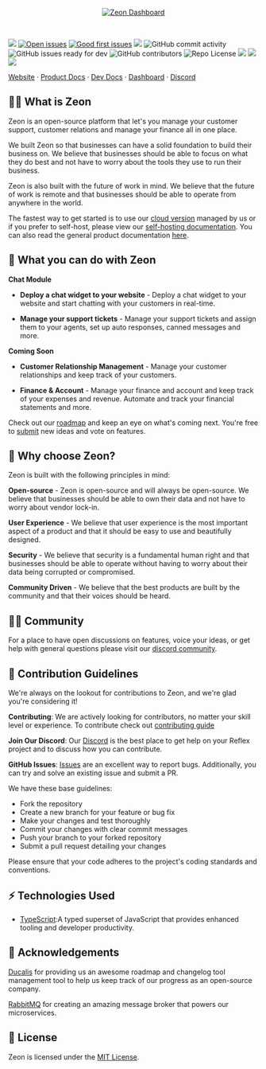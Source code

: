<p align="center">
  <a href="https://www.twenty.com">
    <picture>
      <source media="(prefers-color-scheme: dark)" srcset="https://zeonhq.b-cdn.net/headerimage.png">
      <source media="(prefers-color-scheme: light)" srcset="https://zeonhq.b-cdn.net/headerimage.png">
      <img src="./docs/static/img/preview-light.png" alt="Zeon Dashboard" />
    </picture>
  </a>
</p>
<br>

<p align="LEFT">
    <img src="https://img.shields.io/github/stars/zeon-hq/zeon?style=flat">
    <a href="https://github.com/zeon-hq/zeon/issues" target="_blank"><img src="https://img.shields.io/github/issues/zeon-hq/zeon?color=FEF08A" alt="Open issues"></a>
     <a href="https://github.com/zeon-hq/zeon/issues?q=is%3Aissue+is%3Aopen+label%3A%22good+first+issue%22" target="_blank"><img src="https://img.shields.io/github/issues/zeon-hq/zeon/good%20first%20issue?color=FEF08A" alt="Good first issues"></a>
    <img src="https://img.shields.io/github/v/release/zeon-hq/zeon" />
    <img src="https://img.shields.io/github/commit-activity/w/zeon-hq/zeon" alt="GitHub commit activity">
    <img src="https://img.shields.io/github/issues/zeon-hq/zeon/ready for dev" alt="GitHub issues ready for dev">
    <img alt="GitHub contributors" src="https://img.shields.io/github/contributors/zeon-hq/zeon">
    <img alt="Repo License" src="https://img.shields.io/github/license/zeon-hq/zeon">
    <a href="./CONTRIBUTING.md"><img src="https://badgen.net/badge/PRs/Welcome/green?icon=storybook"></a>
    <!-- Discord -->
    <a href="https://discord.gg/PvPxhHAX"><img src="https://img.shields.io/badge/chat-Discord-7289DA?logo=discord"></a>
    <!-- Twitter -->
    <a href="https://twitter.com/zeon-hq"><img src="https://img.shields.io/badge/Twitter-1DA1F2?logo=x&logoColor=white"></a>
</p>
<p align="LEFT"><a href="https://zeonhq.com">Website</a> · <a href="https://docs.zeonhq.com">Product Docs</a> ·  <a href="https://docs.zeonhq.com">Dev Docs</a> · <a href="https://app.zeonhq.com/">Dashboard</a> · <a href="https://discord.gg/PvPxhHAX">Discord</a>

## 🙋‍♂️ What is Zeon

Zeon is an open-source platform that let's you manage your customer support, customer relations and manage your finance all in one place.

We built Zeon so that businesses can have a solid foundation to build their business on. We believe that businesses should be able to focus on what they do best and not have to worry about the tools they use to run their business.

Zeon is also built with the future of work in mind. We believe that the future of work is remote and that businesses should be able to operate from anywhere in the world.

The fastest way to get started is to use our [cloud version](https://app.zeonhq.com/) managed by us or if you prefer to self-host, please view our [self-hosting documentation](https://docs.zeonhq.com/gettingstarted/opensource/self-host). You can also read the general product documentation [here](https://docs.zeonhq.com/).

## 🚀 What you can do with Zeon

**Chat Module**

- **Deploy a chat widget to your website** - Deploy a chat widget to your website and start chatting with your customers in real-time.

- **Manage your support tickets** - Manage your support tickets and assign them to your agents, set up auto responses, canned messages and more.

**Coming Soon**

- **Customer Relationship Management** - Manage your customer relationships and keep track of your customers.

- **Finance & Account** - Manage your finance and account and keep track of your expenses and revenue. Automate and track your financial statements and more.

Check out our [roadmap](http://roadmap.zeonhq.com/) and keep an eye on what's coming next. You're free to [submit](http://roadmap.zeonhq.com/) new ideas and vote on features.

## 🤘 Why choose Zeon?

Zeon is built with the following principles in mind:

**Open-source** - Zeon is open-source and will always be open-source. We believe that businesses should be able to own their data and not have to worry about vendor lock-in.

**User Experience** - We believe that user experience is the most important aspect of a product and that it should be easy to use and beautifully designed.

**Security** - We believe that security is a fundamental human right and that businesses should be able to operate without having to worry about their data being corrupted or compromised.

**Community Driven** - We believe that the best products are built by the community and that their voices should be heard.

## 🧚‍♀️ Community

For a place to have open discussions on features, voice your ideas, or get help
with general questions please visit our [discord community](https://discord.gg/PvPxhHAX).

## 💪 Contribution Guidelines

We're always on the lookout for contributions to Zeon, and we're glad you're considering it!

**Contributing**: We are actively looking for contributors, no matter your skill level or experience. To contribute check out [contributing guide](https://docs.zeonhq.com/contributing/)

**Join Our Discord**: Our [Discord](https://discord.gg/PvPxhHAX) is the best place to get help on your Reflex project and to discuss how you can contribute.

**GitHub Issues**: [Issues](https://github.com/zeon-hq/zeon/issues) are an excellent way to report bugs. Additionally, you can try and solve an existing issue and submit a PR.

We have these base guidelines:

- Fork the repository
- Create a new branch for your feature or bug fix
- Make your changes and test thoroughly
- Commit your changes with clear commit messages
- Push your branch to your forked repository
- Submit a pull request detailing your changes

Please ensure that your code adheres to the project's coding standards and conventions.

## ⚡️ Technologies Used

- [TypeScript](https://www.typescriptlang.org):A typed superset of JavaScript that provides enhanced tooling and developer productivity.

## 🫡 Acknowledgements

[Ducalis](https://ducalis.io/) for providing us an awesome roadmap and changelog tool management tool to help us keep track of our progress as an open-source company.

[RabbitMQ](https://www.rabbitmq.com/) for creating an amazing message broker that powers our microservices.

## 📄 License

Zeon is licensed under the [MIT License](https://license.com/licenses/mit/).
